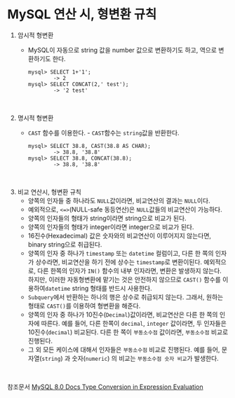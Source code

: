 # MySQL 연산 시, 형변환 규칙

1. 암시적 형변환
   
   - MySQL이 자동으로 string 값을 number 값으로 변환하기도 하고, 역으로 변환하기도 한다.
   
     ```mysql
     mysql> SELECT 1+'1';
             -> 2
     mysql> SELECT CONCAT(2,' test');
             -> '2 test'
     ```
   
     <br>
   
2. 명시적 형변환

   - `CAST` 함수를 이용한다. - `CAST`함수는 `string`값을 반환한다.

     ```mysql
     mysql> SELECT 38.8, CAST(38.8 AS CHAR);
             -> 38.8, '38.8'
     mysql> SELECT 38.8, CONCAT(38.8);
             -> 38.8, '38.8'
     ```

<br>


3. 비교 연산시, 형변환 규칙
   - 양쪽의 인자들 중 하나라도 `NULL`값이라면, 비교연산의 결과는 `NULL`이다.
   - 예외적으로, `<=>`(NULL-safe 동등연산)은 `NULL`값들의 비교연산이 가능하다.
   - 양쪽의 인자들의 형태가 string이라면 string으로 비교가 된다.
   - 양쪽의 인자들의 형태가 integer이라면 integer으로 비교가 된다.
   - 16진수(Hexadecimal) 값은 숫자와의 비교연산이 이루어지지 않는다면, binary string으로 취급된다.
   - 양쪽의 인자 중 하나가 `timestamp` 또는 `datetime` 컬럼이고, 다른 한 쪽의 인자가 상수라면, 비교연산을 하기 전에 상수는 `timestamp`로 변환이된다. 예외적으로, 다른 한쪽의 인자가 `IN()` 함수의 내부 인자라면, 변환은 발생하지 않는다. 하지만, 이러한 자동형변환에 맡기는 것은 안전하지 않으므로 `CAST()` 함수를 이용하여`datetime` string 형태를 반드시 사용한다.
   - `Subquery`에서 반환하는 하나의 행은 상수로 취급되지 않는다. 그래서, 원하는 형태로 `CAST()`를 이용하여 형변환을 해준다.
   - 양쪽의 인자 중 하나가 10진수(`Decimal`)값이라면, 비교연산은 다른 한 쪽의 인자에 따른다. 예를 들어, 다른 한쪽이 `decimal`, `integer` 값이라면, 두 인자들은 10진수(`decimal`) 비교된다. 다른 한 쪽이 `부동소수점` 값이라면, `부동소수점` 비교로 진행된다.
   - 그 외 모든 케이스에 대해서 인자들은 `부동소수점` 비교로 진행된다. 예를 들어, 문자열(`string`) 과 숫자(`numeric`) 의 비교는 `부동소수점 숫자 비교`가 발생한다.

<br>

참조문서 [MySQL 8.0 Docs Type Conversion in Expression Evaluation](https://dev.mysql.com/doc/refman/8.0/en/type-conversion.html)